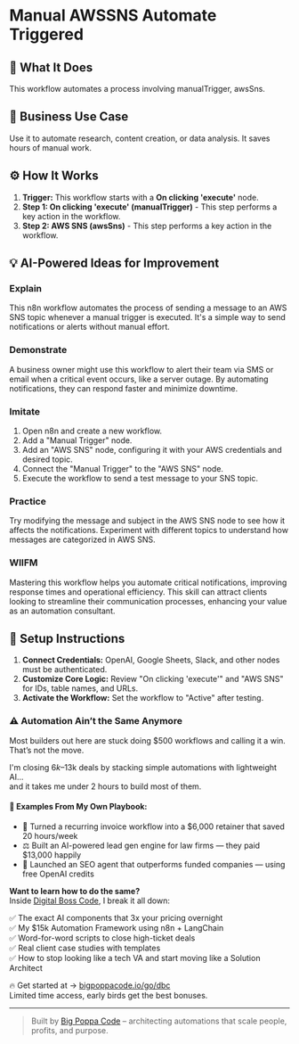 # Manual AWSSNS Automate Triggered

## 🚀 What It Does
This workflow automates a process involving manualTrigger, awsSns.

## 💼 Business Use Case
Use it to automate research, content creation, or data analysis. It saves hours of manual work.

## ⚙️ How It Works
1.  **Trigger:** This workflow starts with a **On clicking 'execute'** node.
2. **Step 1: On clicking 'execute' (manualTrigger)** - This step performs a key action in the workflow.
3. **Step 2: AWS SNS (awsSns)** - This step performs a key action in the workflow.

## 💡 AI-Powered Ideas for Improvement
### Explain
This n8n workflow automates the process of sending a message to an AWS SNS topic whenever a manual trigger is executed. It's a simple way to send notifications or alerts without manual effort.

### Demonstrate
A business owner might use this workflow to alert their team via SMS or email when a critical event occurs, like a server outage. By automating notifications, they can respond faster and minimize downtime.

### Imitate
1. Open n8n and create a new workflow.
2. Add a "Manual Trigger" node.
3. Add an "AWS SNS" node, configuring it with your AWS credentials and desired topic.
4. Connect the "Manual Trigger" to the "AWS SNS" node.
5. Execute the workflow to send a test message to your SNS topic.

### Practice
Try modifying the message and subject in the AWS SNS node to see how it affects the notifications. Experiment with different topics to understand how messages are categorized in AWS SNS.

### WIIFM
Mastering this workflow helps you automate critical notifications, improving response times and operational efficiency. This skill can attract clients looking to streamline their communication processes, enhancing your value as an automation consultant.

## 🔧 Setup Instructions
1. **Connect Credentials:** OpenAI, Google Sheets, Slack, and other nodes must be authenticated.
2. **Customize Core Logic:** Review "On clicking 'execute'" and "AWS SNS" for IDs, table names, and URLs.
3. **Activate the Workflow:** Set the workflow to "Active" after testing.

### ⚠️ Automation Ain’t the Same Anymore

Most builders out here are stuck doing $500 workflows and calling it a win.  
That’s not the move.  

I'm closing $6k–$13k deals by stacking simple automations with lightweight AI...  
and it takes me under 2 hours to build most of them.

#### 🧠 Examples From My Own Playbook:
- 🔁 Turned a recurring invoice workflow into a $6,000 retainer that saved 20 hours/week  
- ⚖️ Built an AI-powered lead gen engine for law firms — they paid $13,000 happily  
- 🚀 Launched an SEO agent that outperforms funded companies — using free OpenAI credits  

**Want to learn how to do the same?**  
Inside [Digital Boss Code](https://bigpoppacode.io/go/dbc), I break it all down:

✅ The exact AI components that 3x your pricing overnight  
✅ My $15k Automation Framework using n8n + LangChain  
✅ Word-for-word scripts to close high-ticket deals  
✅ Real client case studies with templates  
✅ How to stop looking like a tech VA and start moving like a Solution Architect  

🔥 Get started at → [bigpoppacode.io/go/dbc](https://bigpoppacode.io/go/dbc)  
Limited time access, early birds get the best bonuses.

---
> Built by [Big Poppa Code](https://bigpoppacode.io) – architecting automations that scale people, profits, and purpose.
